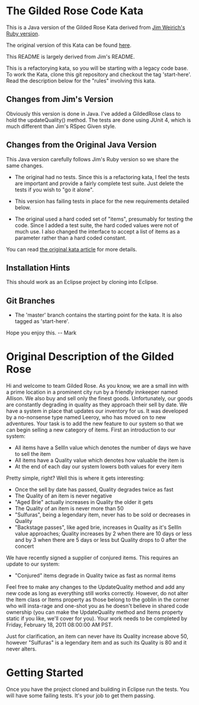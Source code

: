 
# The Gilded Rose Code Kata

This is a Java version of the Gilded Rose Kata derived from 
[Jim Weirich's Ruby version](https://github.com/jimweirich/gilded_rose_kata).

The original version of this Kata can be found 
[here](http://iamnotmyself.com/2011/02/13/refactor-this-the-gilded-rose-kata/).

This README is largely derived from Jim's README.

This is a refactorying kata, so you will be starting with a legacy
code base.  To work the Kata, clone this git repository and checkout
the tag 'start-here'. Read the description below for the "rules"
involving this kata.


## Changes from Jim's Version

Obviously this version is done in Java. I've added a GildedRose class to hold the 
updateQuality() method. The tests are done using JUnit 4, which is much different than
Jim's RSpec Given style.


## Changes from the Original Java Version

This Java version carefully follows Jim's Ruby version so we share the same changes.

* The original had no tests.  Since this is a refactoring kata, I feel
  the tests are important and provide a fairly complete test suite.
  Just delete the tests if you wish to "go it alone".
  
* This version has failing tests in place for the new requirements detailed
  below.

* The original used a hard coded set of "items", presumably for
  testing the code.  Since I added a test suite, the hard coded values
  were not of much use.  I also changed the interface to accept a list of
  items as a parameter rather than a hard coded constant.

You can read
[the original kata article](http://iamnotmyself.com/2011/02/13/refactor-this-the-gilded-rose-kata/) for more details.


## Installation Hints

This should work as an Eclipse project by cloning into Eclipse.


## Git Branches

* The 'master' branch contains the starting point for the kata.  It is
  also tagged as 'start-here'.

Hope you enjoy this.     -- Mark



# Original Description of the Gilded Rose

Hi and welcome to team Gilded Rose. As you know, we are a small inn
with a prime location in a prominent city run by a friendly innkeeper
named Allison. We also buy and sell only the finest
goods. Unfortunately, our goods are constantly degrading in quality as
they approach their sell by date. We have a system in place that
updates our inventory for us. It was developed by a no-nonsense type
named Leeroy, who has moved on to new adventures. Your task is to add
the new feature to our system so that we can begin selling a new
category of items. First an introduction to our system:

- All items have a SellIn value which denotes the number of days we
  have to sell the item
- All items have a Quality value which denotes how valuable the item
  is
- At the end of each day our system lowers both values for every item

Pretty simple, right? Well this is where it gets interesting:

  - Once the sell by date has passed, Quality degrades twice as fast
  - The Quality of an item is never negative
  - "Aged Brie" actually increases in Quality the older it gets
  - The Quality of an item is never more than 50
  - "Sulfuras", being a legendary item, never has to be sold or
    decreases in Quality
  - "Backstage passes", like aged brie, increases in Quality as it's
    SellIn value approaches; Quality increases by 2 when there are 10
    days or less and by 3 when there are 5 days or less but Quality
    drops to 0 after the concert

We have recently signed a supplier of conjured items. This requires an update to our system:

- "Conjured" items degrade in Quality twice as fast as normal items

Feel free to make any changes to the UpdateQuality method and add any
new code as long as everything still works correctly. However, do not
alter the Item class or Items property as those belong to the goblin
in the corner who will insta-rage and one-shot you as he doesn't
believe in shared code ownership (you can make the UpdateQuality
method and Items property static if you like, we'll cover for
you). Your work needs to be completed by Friday, February 18, 2011
08:00:00 AM PST.

Just for clarification, an item can never have its Quality increase
above 50, however "Sulfuras" is a legendary item and as such its
Quality is 80 and it never alters.


# Getting Started

Once you have the project cloned and building in Eclipse run the tests.
You will have some failing tests. It's your job to get them passing.